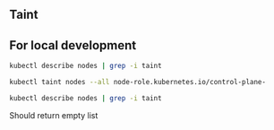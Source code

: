 
## Taint

## For local development

```bash
kubectl describe nodes | grep -i taint
```

```bash
kubectl taint nodes --all node-role.kubernetes.io/control-plane-
```

```bash
kubectl describe nodes | grep -i taint
```

Should return empty list
